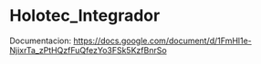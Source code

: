 Holotec_Integrador
==================
Documentacion: https://docs.google.com/document/d/1FmHl1e-NjixrTa_zPtHQzfFuQfezYo3FSk5KzfBnrSo

